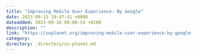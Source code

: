 ```yaml
---
title: "Improving Mobile User Experience- By Google"
date: 2023-09-15 10:47:41 +0000
dateadded: 2023-09-16 00:00:54 +0100
description: ""
link: "https://uxplanet.org/improving-mobile-user-experience-by-google-4963d639d816?source=rss----819cc2aaeee0---4"
category:
directory: _directory/ux-planet.md
---
```

